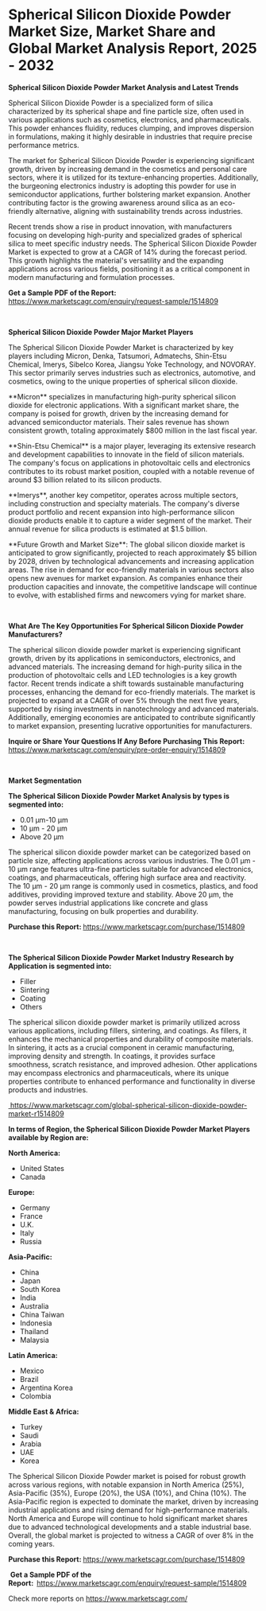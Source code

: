 <p><h1>Spherical Silicon Dioxide Powder Market Size, Market Share and Global Market Analysis Report, 2025 - 2032</h1></p><p><strong>Spherical Silicon Dioxide Powder Market Analysis and Latest Trends</strong></p>
<p><p>Spherical Silicon Dioxide Powder is a specialized form of silica characterized by its spherical shape and fine particle size, often used in various applications such as cosmetics, electronics, and pharmaceuticals. This powder enhances fluidity, reduces clumping, and improves dispersion in formulations, making it highly desirable in industries that require precise performance metrics.</p><p>The market for Spherical Silicon Dioxide Powder is experiencing significant growth, driven by increasing demand in the cosmetics and personal care sectors, where it is utilized for its texture-enhancing properties. Additionally, the burgeoning electronics industry is adopting this powder for use in semiconductor applications, further bolstering market expansion. Another contributing factor is the growing awareness around silica as an eco-friendly alternative, aligning with sustainability trends across industries.</p><p>Recent trends show a rise in product innovation, with manufacturers focusing on developing high-purity and specialized grades of spherical silica to meet specific industry needs. The Spherical Silicon Dioxide Powder Market is expected to grow at a CAGR of 14% during the forecast period. This growth highlights the material's versatility and the expanding applications across various fields, positioning it as a critical component in modern manufacturing and formulation processes.</p></p>
<p><strong>Get a Sample PDF of the Report:&nbsp;</strong> <a href="https://www.marketscagr.com/enquiry/request-sample/1514809?utm_campaign=2517&utm_medium=2&utm_source=Github&utm_content=ia&utm_term=29032025&utm_id=spherical-silicon-dioxide-powder">https://www.marketscagr.com/enquiry/request-sample/1514809</a></p>
<p>&nbsp;</p>
<p><strong>Spherical Silicon Dioxide Powder Major Market Players</strong></p>
<p><p>The Spherical Silicon Dioxide Powder Market is characterized by key players including Micron, Denka, Tatsumori, Admatechs, Shin-Etsu Chemical, Imerys, Sibelco Korea, Jiangsu Yoke Technology, and NOVORAY. This sector primarily serves industries such as electronics, automotive, and cosmetics, owing to the unique properties of spherical silicon dioxide.</p><p>**Micron** specializes in manufacturing high-purity spherical silicon dioxide for electronic applications. With a significant market share, the company is poised for growth, driven by the increasing demand for advanced semiconductor materials. Their sales revenue has shown consistent growth, totaling approximately $800 million in the last fiscal year.</p><p>**Shin-Etsu Chemical** is a major player, leveraging its extensive research and development capabilities to innovate in the field of silicon materials. The company's focus on applications in photovoltaic cells and electronics contributes to its robust market position, coupled with a notable revenue of around $3 billion related to its silicon products.</p><p>**Imerys**, another key competitor, operates across multiple sectors, including construction and specialty materials. The company's diverse product portfolio and recent expansion into high-performance silicon dioxide products enable it to capture a wider segment of the market. Their annual revenue for silica products is estimated at $1.5 billion.</p><p>**Future Growth and Market Size**: The global silicon dioxide market is anticipated to grow significantly, projected to reach approximately $5 billion by 2028, driven by technological advancements and increasing application areas. The rise in demand for eco-friendly materials in various sectors also opens new avenues for market expansion. As companies enhance their production capacities and innovate, the competitive landscape will continue to evolve, with established firms and newcomers vying for market share.</p></p>
<p>&nbsp;</p>
<p><strong>What Are The Key Opportunities For Spherical Silicon Dioxide Powder Manufacturers?</strong></p>
<p><p>The spherical silicon dioxide powder market is experiencing significant growth, driven by its applications in semiconductors, electronics, and advanced materials. The increasing demand for high-purity silica in the production of photovoltaic cells and LED technologies is a key growth factor. Recent trends indicate a shift towards sustainable manufacturing processes, enhancing the demand for eco-friendly materials. The market is projected to expand at a CAGR of over 5% through the next five years, supported by rising investments in nanotechnology and advanced materials. Additionally, emerging economies are anticipated to contribute significantly to market expansion, presenting lucrative opportunities for manufacturers.</p></p>
<p><strong>Inquire or Share Your Questions If Any Before Purchasing This Report:</strong> <a href="https://www.marketscagr.com/enquiry/pre-order-enquiry/1514809?utm_campaign=2517&utm_medium=2&utm_source=Github&utm_content=ia&utm_term=29032025&utm_id=spherical-silicon-dioxide-powder">https://www.marketscagr.com/enquiry/pre-order-enquiry/1514809</a></p>
<p>&nbsp;</p>
<p><strong>Market Segmentation</strong></p>
<p><strong>The Spherical Silicon Dioxide Powder Market Analysis by types is segmented into:</strong></p>
<p><ul><li>0.01 μm-10 μm</li><li>10 μm - 20 μm</li><li>Above 20 μm</li></ul></p>
<p><p>The spherical silicon dioxide powder market can be categorized based on particle size, affecting applications across various industries. The 0.01 μm - 10 μm range features ultra-fine particles suitable for advanced electronics, coatings, and pharmaceuticals, offering high surface area and reactivity. The 10 μm - 20 μm range is commonly used in cosmetics, plastics, and food additives, providing improved texture and stability. Above 20 μm, the powder serves industrial applications like concrete and glass manufacturing, focusing on bulk properties and durability.</p></p>
<p><strong>Purchase this Report:&nbsp;</strong><a href="https://www.marketscagr.com/purchase/1514809?utm_campaign=2517&utm_medium=2&utm_source=Github&utm_content=ia&utm_term=29032025&utm_id=spherical-silicon-dioxide-powder">https://www.marketscagr.com/purchase/1514809</a></p>
<p>&nbsp;</p>
<p><strong>The Spherical Silicon Dioxide Powder Market Industry Research by Application is segmented into:</strong></p>
<p><ul><li>Filler</li><li>Sintering</li><li>Coating</li><li>Others</li></ul></p>
<p><p>The spherical silicon dioxide powder market is primarily utilized across various applications, including fillers, sintering, and coatings. As fillers, it enhances the mechanical properties and durability of composite materials. In sintering, it acts as a crucial component in ceramic manufacturing, improving density and strength. In coatings, it provides surface smoothness, scratch resistance, and improved adhesion. Other applications may encompass electronics and pharmaceuticals, where its unique properties contribute to enhanced performance and functionality in diverse products and industries.</p></p>
<p><a href="https://www.marketscagr.com/global-spherical-silicon-dioxide-powder-market-r1514809?utm_campaign=2517&utm_medium=2&utm_source=Github&utm_content=ia&utm_term=29032025&utm_id=spherical-silicon-dioxide-powder">&nbsp;https://www.marketscagr.com/global-spherical-silicon-dioxide-powder-market-r1514809</a></p>
<p><strong>In terms of Region, the Spherical Silicon Dioxide Powder Market Players available by Region are:</strong></p>
<p>
    <p> <strong> North America: </strong>
        <ul>
            <li>United States</li>
            <li>Canada</li>
        </ul>
        </p> 
    <p> <strong> Europe: </strong>
        <ul>
            <li>Germany</li>
            <li>France</li>
            <li>U.K.</li>
            <li>Italy</li>
            <li>Russia</li>
        </ul>
        </p> 
    <p> <strong> Asia-Pacific: </strong>
        <ul>
            <li>China</li>
            <li>Japan</li>
            <li>South Korea</li>
            <li>India</li>
            <li>Australia</li>
            <li>China Taiwan</li>
            <li>Indonesia</li>
            <li>Thailand</li>
            <li>Malaysia</li>
        </ul>
        </p> 
    <p> <strong> Latin America: </strong>
        <ul>
            <li>Mexico</li>
            <li>Brazil</li>
            <li>Argentina Korea</li>
            <li>Colombia</li>
        </ul>
        </p> 
    <p> <strong> Middle East & Africa: </strong>
        <ul>
            <li>Turkey</li>
            <li>Saudi</li>
            <li>Arabia</li>
            <li>UAE</li>
            <li>Korea</li>
        </ul>
    </p>
    </p>
<p><p>The Spherical Silicon Dioxide Powder market is poised for robust growth across various regions, with notable expansion in North America (25%), Asia-Pacific (35%), Europe (20%), the USA (10%), and China (10%). The Asia-Pacific region is expected to dominate the market, driven by increasing industrial applications and rising demand for high-performance materials. North America and Europe will continue to hold significant market shares due to advanced technological developments and a stable industrial base. Overall, the global market is projected to witness a CAGR of over 8% in the coming years.</p></p>
<p><strong>Purchase this Report: </strong><a href="https://www.marketscagr.com/purchase/1514809?utm_campaign=2517&utm_medium=2&utm_source=Github&utm_content=ia&utm_term=29032025&utm_id=spherical-silicon-dioxide-powder">https://www.marketscagr.com/purchase/1514809</a></p>
<p>&nbsp;<strong>Get a Sample PDF of the Report:&nbsp;&nbsp;</strong><a href="https://www.marketscagr.com/enquiry/request-sample/1514809?utm_campaign=2517&utm_medium=2&utm_source=Github&utm_content=ia&utm_term=29032025&utm_id=spherical-silicon-dioxide-powder">https://www.marketscagr.com/enquiry/request-sample/1514809</a></p>
<p><strong></strong></p>
<p>Check more reports on <a href="https://www.marketscagr.com/?utm_campaign=2517&utm_medium=2&utm_source=Github&utm_content=ia&utm_term=29032025&utm_id=spherical-silicon-dioxide-powder">https://www.marketscagr.com/</a></p>